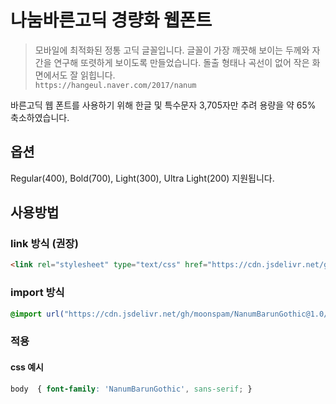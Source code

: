# 나눔바른고딕 경량화 웹폰트

> 모바일에 최적화된 정통 고딕 글꼴입니다. 글꼴이 가장 깨끗해 보이는 두께와 자간을 연구해 또렷하게 보이도록 만들었습니다. 돌출 형태나 곡선이 없어 작은 화면에서도 잘 읽힙니다.  
`https://hangeul.naver.com/2017/nanum`

바른고딕 웹 폰트를 사용하기 위해 한글 및 특수문자 3,705자만 추려 용량을 약 65% 축소하였습니다.

## 옵션

Regular(400), Bold(700), Light(300), Ultra Light(200) 지원됩니다.

## 사용방법

### link 방식 (권장)

```html
<link rel="stylesheet" type="text/css" href="https://cdn.jsdelivr.net/gh/moonspam/NanumBarunGothic@1.0/nanumbarungothicsubset.css">
```

### import 방식

```css
@import url("https://cdn.jsdelivr.net/gh/moonspam/NanumBarunGothic@1.0/nanumbarungothicsubset.css");
```

### 적용

#### css 예시

```css
body  { font-family: 'NanumBarunGothic', sans-serif; }
```